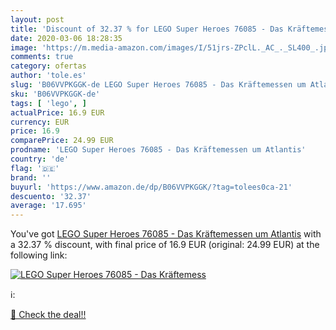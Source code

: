 ```yaml
---
layout: post
title: 'Discount of 32.37 % for LEGO Super Heroes 76085 - Das Kräftemess'
date: 2020-03-06 18:28:35
image: 'https://m.media-amazon.com/images/I/51jrs-ZPclL._AC_._SL400_.jpg'
comments: true
category: ofertas
author: 'tole.es'
slug: 'B06VVPKGGK-de LEGO Super Heroes 76085 - Das Kräftemessen um Atlantis'
sku: 'B06VVPKGGK-de'
tags: [ 'lego', ]
actualPrice: 16.9 EUR
currency: EUR
price: 16.9
comparePrice: 24.99 EUR
prodname: 'LEGO Super Heroes 76085 - Das Kräftemessen um Atlantis'
country: 'de'
flag: '🇩🇪'
brand: ''
buyurl: 'https://www.amazon.de/dp/B06VVPKGGK/?tag=tolees0ca-21'
descuento: '32.37'
average: '17.695'
---
```


You've got [LEGO Super Heroes 76085 - Das Kräftemessen um Atlantis](https://www.amazon.de/dp/B06VVPKGGK/?tag=tolees0ca-21) with a  32.37 % discount, with final price of 16.9 EUR (original: 24.99 EUR) at the following link:

[![LEGO Super Heroes 76085 - Das Kräftemess](https://m.media-amazon.com/images/I/51jrs-ZPclL._AC_._SL400_.jpg)](https://www.amazon.de/dp/B06VVPKGGK/?tag=tolees0ca-21)

ℹ️:


[🛒 Check the deal!!](https://www.amazon.de/dp/B06VVPKGGK/?tag=tolees0ca-21)
